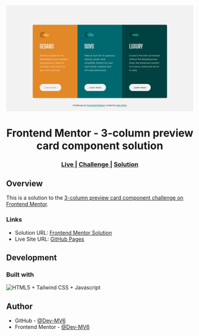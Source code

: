 ![](./screenshot.png)

<h1 align="center">Frontend Mentor - 3-column preview card component solution</h1>

<div align="center">
  <h3>
    <a href="https://dev-mv6.github.io/Frontend-Mentor-Challenges/N-Challenges/3%20column%20preview%20card%20component/">
      Live
    </a>
    <span> | </span>
    <a href="https://www.frontendmentor.io/challenges/3column-preview-card-component-pH92eAR2-">
      Challenge
    </a>
   <span> | </span>
    <a href="https://www.frontendmentor.io/solutions/3column-preview-card-component-sHjUJ-KctB">
      Solution
    </a>
  </h3>
</div>

## Overview

This is a solution to the [3-column preview card component challenge on Frontend Mentor](https://www.frontendmentor.io/challenges/3column-preview-card-component-pH92eAR2-).

### Links

- Solution URL: [Frontend Mentor Solution](https://www.frontendmentor.io/solutions/3column-preview-card-component-sHjUJ-KctB)
- Live Site URL: [GitHub Pages](https://dev-mv6.github.io/Frontend-Mentor-Challenges/N-Challenges/3%20column%20preview%20card%20component/)

## Development

### Built with

<img src="https://skillicons.dev/icons?i=html,tailwind,js" title="HTML5 + Tailwind CSS + Javascript">

## Author

- GitHub - [@Dev-MV6](https://github.com/Dev-MV6)
- Frontend Mentor - [@Dev-MV6](https://www.frontendmentor.io/profile/Dev-MV6)
